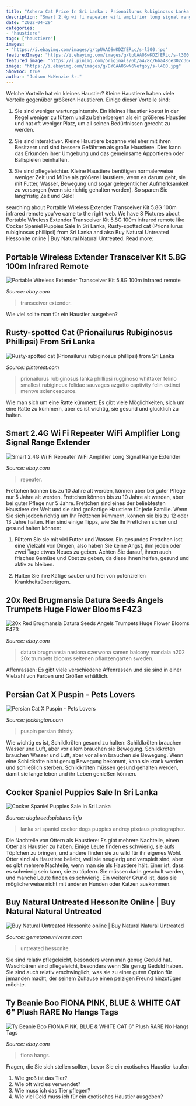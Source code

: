 ```yaml
---
title: "Ashera Cat Price In Sri Lanka : Prionailurus Rubiginosus Lanka Phillipsi Rugginoso Whittaker Felino Smallest Rubigineux Felidae Sauvages Azgatto Captivity Felin Extinct Mentve Sciencesource"
description: "Smart 2.4g wi fi repeater wifi amplifier long signal range extender"
date: "2022-04-29"
categories:
- "haustiere"
tags: ["haustiere"]
images:
- "https://i.ebayimg.com/images/g/tpUAAOSwKDZfERLc/s-l300.jpg"
featuredImage: "https://i.ebayimg.com/images/g/tpUAAOSwKDZfERLc/s-l300.jpg"
featured_image: "https://i.pinimg.com/originals/6b/a4/8c/6ba48ce302c36ebe1ef22041fb3c49f6.jpg"
image: "https://i.ebayimg.com/images/g/DY0AAOSwN6Vefgoy/s-l400.jpg"
ShowToc: true
author: "Judson McKenzie Sr."
---
```



Welche Vorteile hat ein kleines Haustier?
Kleine Haustiere haben viele Vorteile gegenüber größeren Haustieren. Einige dieser Vorteile sind:
1. Sie sind weniger wartungsintensiv. Ein kleines Haustier kostet in der Regel weniger zu füttern und zu beherbergen als ein größeres Haustier und hat oft weniger Platz, um all seinen Bedürfnissen gerecht zu werden.

2. Sie sind interaktiver. Kleine Haustiere bezanne viel eher mit ihren Besitzern und sind bessere Gefährten als große Haustiere. Dies kann das Erkunden ihrer Umgebung und das gemeinsame Apportieren oder Ballspielen beinhalten.

3. Sie sind pflegeleichter. Kleine Haustiere benötigen normalerweise weniger Zeit und Mühe als größere Haustiere, wenn es darum geht, sie mit Futter, Wasser, Bewegung und sogar gelegentlicher Aufmerksamkeit zu versorgen (wenn sie richtig gehalten werden). So sparen Sie langfristig Zeit und Geld!

	

		
searching about Portable Wireless Extender Transceiver Kit 5.8G 100m infrared remote you've came to the right web. We have 8 Pictures about Portable Wireless Extender Transceiver Kit 5.8G 100m infrared remote like Cocker Spaniel Puppies Sale In Sri Lanka, Rusty-spotted cat (Prionailurus rubiginosus phillipsi) from Sri Lanka and also Buy Natural Untreated Hessonite online | Buy Natural Natural Untreated. Read more:
		
    
## Portable Wireless Extender Transceiver Kit 5.8G 100m Infrared Remote

<img loading=lazy src="https://i.ebayimg.com/images/g/mjoAAOSwcW9f0HAl/s-l300.jpg" onerror="this.onerror=null;this.src='https://tse1.mm.bing.net/th?id=OIP.6VGnN0Z0B2yn40ovhAykKAAAAA&amp;pid=15.1';" alt="Portable Wireless Extender Transceiver Kit 5.8G 100m infrared remote">

_Source: ebay.com_

>transceiver extender. 

	

Wie viel sollte man für ein Haustier ausgeben?

    
## Rusty-spotted Cat (Prionailurus Rubiginosus Phillipsi) From Sri Lanka

<img loading=lazy src="https://i.pinimg.com/736x/07/6b/f3/076bf39e60f9bf3e2f01ad9b25c1013a.jpg" onerror="this.onerror=null;this.src='https://tse3.mm.bing.net/th?id=OIP.axGIij-12DXG74uf68u-AwHaLJ&amp;pid=15.1';" alt="Rusty-spotted cat (Prionailurus rubiginosus phillipsi) from Sri Lanka">

_Source: pinterest.com_

>prionailurus rubiginosus lanka phillipsi rugginoso whittaker felino smallest rubigineux felidae sauvages azgatto captivity felin extinct mentve sciencesource. 

	

Wie man sich um eine Ratte kümmert: Es gibt viele Möglichkeiten, sich um eine Ratte zu kümmern, aber es ist wichtig, sie gesund und glücklich zu halten.

    
## Smart 2.4G Wi Fi Repeater WiFi Amplifier Long Signal Range Extender

<img loading=lazy src="https://i.ebayimg.com/images/g/iQoAAOSwsHhfx~J5/s-l400.jpg" onerror="this.onerror=null;this.src='https://tse3.mm.bing.net/th?id=OIP.bbdvukmlFAJqceaC3xDZEAAAAA&amp;pid=15.1';" alt="Smart 2.4G Wi Fi Repeater WiFi Amplifier Long Signal Range Extender">

_Source: ebay.com_

>repeater. 

	

Frettchen können bis zu 10 Jahre alt werden, können aber bei guter Pflege nur 5 Jahre alt werden.
Frettchen können bis zu 10 Jahre alt werden, aber bei guter Pflege nur 5 Jahre. Frettchen sind eines der beliebtesten Haustiere der Welt und sie sind großartige Haustiere für jede Familie. Wenn Sie sich jedoch richtig um Ihr Frettchen kümmern, können sie bis zu 12 oder 13 Jahre halten. Hier sind einige Tipps, wie Sie Ihr Frettchen sicher und gesund halten können:
1. Füttern Sie sie mit viel Futter und Wasser. Ein gesundes Frettchen isst eine Vielzahl von Dingen, also haben Sie keine Angst, ihm jeden oder zwei Tage etwas Neues zu geben. Achten Sie darauf, ihnen auch frisches Gemüse und Obst zu geben, da diese ihnen helfen, gesund und aktiv zu bleiben.

2. Halten Sie ihre Käfige sauber und frei von potenziellen Krankheitsüberträgern.

    
## 20x Red Brugmansia Datura Seeds Angels Trumpets Huge Flower Blooms F4Z3

<img loading=lazy src="https://i.ebayimg.com/images/g/DY0AAOSwN6Vefgoy/s-l400.jpg" onerror="this.onerror=null;this.src='https://tse2.mm.bing.net/th?id=OIP.H-fhSQv3tMiAG8he2dNpagAAAA&amp;pid=15.1';" alt="20x Red Brugmansia Datura Seeds Angels Trumpets Huge Flower Blooms F4Z3">

_Source: ebay.com_

>datura brugmansia nasiona czerwona samen balcony mandala n202 20x trumpets blooms seltenen pflanzengarten sweden. 

	

Affenrassen: Es gibt viele verschiedene Affenrassen und sie sind in einer Vielzahl von Farben und Größen erhältlich.

    
## Persian Cat X Puspin - Pets Lovers

<img loading=lazy src="https://i.ytimg.com/vi/X0WYPlEHAkY/maxresdefault.jpg" onerror="this.onerror=null;this.src='https://tse2.mm.bing.net/th?id=OIP.Sbq00a3P0DWaN_K0I-abvAHaEK&amp;pid=15.1';" alt="Persian Cat X Puspin - Pets Lovers">

_Source: jockington.com_

>puspin persian thirsty. 

	

Wie wichtig es ist, Schildkröten gesund zu halten: Schildkröten brauchen Wasser und Luft, aber vor allem brauchen sie Bewegung.
Schildkröten brauchen Wasser und Luft, aber vor allem brauchen sie Bewegung. Wenn eine Schildkröte nicht genug Bewegung bekommt, kann sie krank werden und schließlich sterben. Schildkröten müssen gesund gehalten werden, damit sie lange leben und ihr Leben genießen können.

    
## Cocker Spaniel Puppies Sale In Sri Lanka

<img loading=lazy src="https://i.pinimg.com/originals/6b/a4/8c/6ba48ce302c36ebe1ef22041fb3c49f6.jpg" onerror="this.onerror=null;this.src='https://tse1.mm.bing.net/th?id=OIP.-WKMSQwTnuGwvl40im0afgHaH5&amp;pid=15.1';" alt="Cocker Spaniel Puppies Sale In Sri Lanka">

_Source: dogbreedspictures.info_

>lanka sri spaniel cocker dogs puppies andrey pixdaus photographer. 

	

Die Nachteile von Ottern als Haustiere: Es gibt mehrere Nachteile, einen Otter als Haustier zu haben. Einige Leute finden es schwierig, sie aufs Töpfchen zu bringen, und andere finden sie zu wild für ihr eigenes Wohl.
Otter sind als Haustiere beliebt, weil sie neugierig und verspielt sind, aber es gibt mehrere Nachteile, wenn man sie als Haustiere hält. Einer ist, dass es schwierig sein kann, sie zu töpfern. Sie müssen darin geschult werden, und manche Leute finden es schwierig. Ein weiterer Grund ist, dass sie möglicherweise nicht mit anderen Hunden oder Katzen auskommen.

    
## Buy Natural Untreated Hessonite Online | Buy Natural Natural Untreated

<img loading=lazy src="https://www.gemstoneuniverse.com/media/catalog/product/cache/ba85c71f5e5060f9b0b8191b0eca7637/g/u/guvipul5229he_1.jpg" onerror="this.onerror=null;this.src='https://tse1.mm.bing.net/th?id=OIP.qdm6WyzkSclgtvZv4x_6UAHaGr&amp;pid=15.1';" alt="Buy Natural Untreated Hessonite online | Buy Natural Natural Untreated">

_Source: gemstoneuniverse.com_

>untreated hessonite. 

	

Sie sind relativ pflegeleicht, besonders wenn man genug Geduld hat.
Waschbären sind pflegeleicht, besonders wenn Sie genug Geduld haben. Sie sind auch relativ erschwinglich, was sie zu einer guten Option für jemanden macht, der seinem Zuhause einen pelzigen Freund hinzufügen möchte.

    
## Ty Beanie Boo FIONA PINK, BLUE &amp; WHITE CAT 6&quot; Plush RARE No Hangs Tags

<img loading=lazy src="https://i.ebayimg.com/images/g/tpUAAOSwKDZfERLc/s-l300.jpg" onerror="this.onerror=null;this.src='https://tse2.mm.bing.net/th?id=OIP.CivqqkujhhzX7lVzb1HitgAAAA&amp;pid=15.1';" alt="Ty Beanie Boo FIONA PINK, BLUE &amp; WHITE CAT 6&quot; Plush RARE No Hangs Tags">

_Source: ebay.com_

>fiona hangs. 

	

Fragen, die Sie sich stellen sollten, bevor Sie ein exotisches Haustier kaufen
1. Wie groß ist das Tier?
2. Wie oft wird es verwendet?
3. Wie muss ich das Tier pflegen?
4. Wie viel Geld muss ich für ein exotisches Haustier ausgeben?

